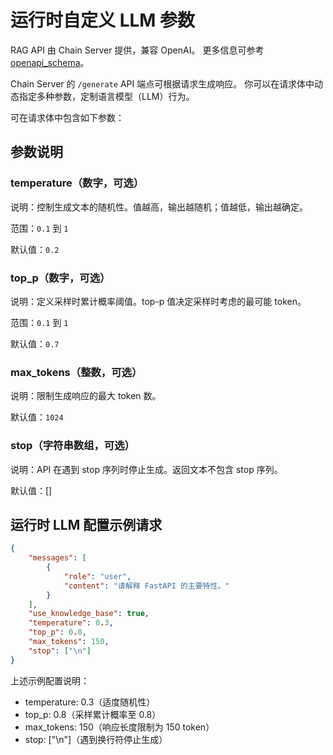 <!--
  SPDX-FileCopyrightText: Copyright (c) 2024 NVIDIA CORPORATION & AFFILIATES. All rights reserved.
  SPDX-License-Identifier: Apache-2.0
-->

# 运行时自定义 LLM 参数

RAG API 由 Chain Server 提供，兼容 OpenAI。
更多信息可参考 [openapi_schema](./api_reference/openapi_schema.json)。

Chain Server 的 `/generate` API 端点可根据请求生成响应。
你可以在请求体中动态指定多种参数，定制语言模型（LLM）行为。

可在请求体中包含如下参数：

## 参数说明

### temperature（数字，可选）

说明：控制生成文本的随机性。值越高，输出越随机；值越低，输出越确定。

范围：`0.1` 到 `1`

默认值：`0.2`

### top_p（数字，可选）

说明：定义采样时累计概率阈值。top-p 值决定采样时考虑的最可能 token。

范围：`0.1` 到 `1`

默认值：`0.7`

### max_tokens（整数，可选）

说明：限制生成响应的最大 token 数。

默认值：`1024`

### stop（字符串数组，可选）

说明：API 在遇到 stop 序列时停止生成。返回文本不包含 stop 序列。

默认值：[]

## 运行时 LLM 配置示例请求

```json
{
    "messages": [
        {
            "role": "user",
            "content": "请解释 FastAPI 的主要特性。"
        }
    ],
    "use_knowledge_base": true,
    "temperature": 0.3,
    "top_p": 0.8,
    "max_tokens": 150,
    "stop": ["\n"]
}
```

上述示例配置说明：

- temperature: 0.3（适度随机性）
- top_p: 0.8（采样累计概率至 0.8）
- max_tokens: 150（响应长度限制为 150 token）
- stop: ["\n"]（遇到换行符停止生成）

